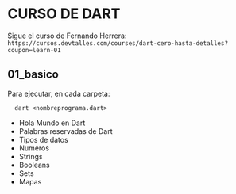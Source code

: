 # CURSO DE DART

Sigue el curso de Fernando Herrera: `https://cursos.devtalles.com/courses/dart-cero-hasta-detalles?coupon=learn-01`

## 01_basico

Para ejecutar, en cada carpeta:

```
  dart <nombreprograma.dart>
```

- Hola Mundo en Dart
- Palabras reservadas de Dart
- Tipos de datos
- Numeros
- Strings
- Booleans
- Sets
- Mapas
